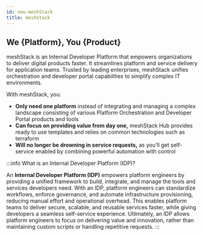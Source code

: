 ```yaml
---
id: new-meshStack
title: meshStack
---
```


## We {Platform}, You {Product}

meshStack is an Internal Developer Platform that empowers organizations to deliver digital products faster. It streamlines platform and service delivery for application teams. Trusted by leading enterprises, meshStack unifies orchestration and developer portal capabilities to simplify complex IT environments.

With meshStack, you:

- **Only need one platform** instead of integrating and managing a complex landscape consisting of various Platform Orchestration and Developer Portal products and tools
- **Can focus on providing value from day one,** meshStack Hub provides ready to use templates and relies on common technologies such as terraform
- **Will no longer be drowning in service requests,** as you’ll get self-service enabled by combining powerful automation with control

:::info What is an Internal Developer Platform (IDP)?

An **Internal Developer Platform (IDP)** empowers platform engineers by providing a unified framework to build, integrate, and manage the tools and services developers need. With an IDP, platform engineers can standardize workflows, enforce governance, and automate infrastructure provisioning, reducing manual effort and operational overhead. This enables platform teams to deliver secure, scalable, and reusable services faster, while giving developers a seamless self-service experience. Ultimately, an IDP allows platform engineers to focus on delivering value and innovation, rather than maintaining custom scripts or handling repetitive requests.
:::
